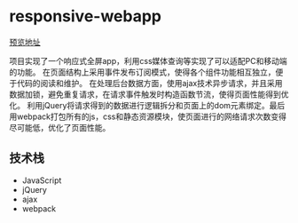 # responsive-webapp
[预览地址](https://jiangxin0816.github.io/responsive-webapp/dist/index.html)

项目实现了一个响应式全屏app，利用css媒体查询等实现了可以适配PC和移动端的功能。  在页面结构上采用事件发布订阅模式，使得各个组件功能相互独立，便于代码的阅读和维护。 在处理后台数据方面，使用ajax技术异步请求，并且采用数据加锁，避免重复请求，在请求事件触发时构造函数节流，使得页面性能得到优化。 
利用jQuery将请求得到的数据进行逻辑拆分和页面上的dom元素绑定。最后用webpack打包所有的js，css和静态资源模块，使页面进行的网络请求次数变得尽可能低，优化了页面性能。

## 技术栈
- JavaScript
- jQuery
- ajax
- webpack
